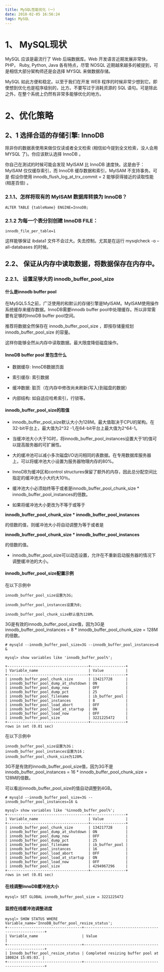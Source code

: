 ```yaml
---
title: MySQL性能优化（一）
date: 2018-02-05 16:56:24
tags: MySQL
---
```

# 1、 MySQL现状
MySQL 应该是最流行了 Web 后端数据库。Web 开发语言近期发展非常快，PHP， Ruby, Python, Java 各有特点，尽管 NOSQL 近期越來越多的被提到，可是相信大部分架构师还是会选择 MYSQL 来做数据存储。

MySQL 如此方便和稳定。以至于我们在开发 WEB 程序的时候非常少想到它。即使想到优化也是程序级别的，比方。不要写过于消耗资源的 SQL 语句。可是除此之外，在整个系统上仍然有非常多能够优化的地方。

# 2、优化策略
## 2、1 选择合适的存储引擎: InnoDB

除非你的数据表使用来做仅仅读或者全文检索 (相信如今提到全文检索，没人会用 MYSQL 了)。你应该默认选择 InnoDB 。

你自己在測试的时候可能会发现 MyISAM 比 InnoDB 速度快。这是由于： MyISAM 仅仅缓存索引，而 InnoDB 缓存数据和索引，MyISAM 不支持事务。可是 假设你使用 innodb_flush_log_at_trx_commit = 2 能够获得接近的读取性能 (相差百倍) 。

### 2.1.1、怎样将现有的 MyISAM 数据库转换为 InnoDB？

```
ALTER TABLE {tableName} ENGINE=InnoDB;
```
### 2.1.2 为每一个表分别创建 InnoDB FILE：

```
innodb_file_per_table=1
```
这样能够保证 ibdata1 文件不会过大。失去控制。尤其是在运行 mysqlcheck -o –all-databases 的时候。

## 2.2、 保证从内存中读取数据，将数据保存在内存中。

### 2.2.1、 设置足够大的 innodb_buffer_pool_size

#### 什么是innodb buffer pool
在MySQL5.5之前，广泛使用的和默认的存储引擎是MyISAM。MyISAM使用操作系统缓存来缓存数据。InnoDB需要innodb buffer pool中处理缓存。所以非常需要有足够的InnoDB buffer pool空间。

推荐将数据全然保存在 innodb_buffer_pool_size ，即按存储量规划 innodb_buffer_pool_size 的容量。

这样你能够全然从内存中读取数据。最大限度降低磁盘操作。

 #### InnoDB buffer pool 里包含什么
- 数据缓存: InnoDB数据页面

- 索引缓存: 索引数据

- 缓冲数据: 脏页（在内存中修改尚未刷新(写入)到磁盘的数据）

- 内部结构: 如自适应哈希索引，行锁等。

#### innodb_buffer_pool_size的取值

- innodb_buffer_pool_size默认大小为128M。最大值取决于CPU的架构。在32-bit平台上，最大值为2^32 -1,在64-bit平台上最大值为2^64-1。

- 当缓冲池大小大于1G时，将innodb_buffer_pool_instances设置大于1的值可以提高服务器的可扩展性。

- 大的缓冲池可以减小多次磁盘I/O访问相同的表数据。在专用数据库服务器上，可以将缓冲池大小设置为服务器物理内存的80%。

- InnoDB为缓冲区和control structures保留了额外的内存，因此总分配空间比指定的缓冲池大小大约大10％。

- 缓冲池大小必须始终等于或者是innodb_buffer_pool_chunk_size * innodb_buffer_pool_instances的倍数。

- 如果将缓冲池大小更改为不等于或等于

**innodb_buffer_pool_chunk_size * innodb_buffer_pool_instances**
 
 的倍数的值，则缓冲池大小将自动调整为等于或者是
 
 **innodb_buffer_pool_chunk_size * innodb_buffer_pool_instances**
 
 的倍数的值。
 
- innodb_buffer_pool_size可以动态设置，允许在不重新启动服务器的情况下调整缓冲池的大小。

#### innodb_buffer_pool_size配置示例

在以下示例中

```
innodb_buffer_pool_size设置为3G;

innodb_buffer_pool_instances设置为8;

innodb_buffer_pool_chunk_size默认值为128M。
```


3G是有效的innodb_buffer_pool_size值，因为3G是innodb_buffer_pool_instances = 8 * innodb_buffer_pool_chunk_size = 128M的倍数。


```
# mysqld --innodb_buffer_pool_size=3G --innodb_buffer_pool_instances=8 &

mysql> show variables like 'innodb_buffer_pool%';

+-------------------------------------+----------------+
| Variable_name                       | Value          |
+-------------------------------------+----------------+
| innodb_buffer_pool_chunk_size       | 134217728      |
| innodb_buffer_pool_dump_at_shutdown | ON             |
| innodb_buffer_pool_dump_now         | OFF            |
| innodb_buffer_pool_dump_pct         | 25             |
| innodb_buffer_pool_filename         | ib_buffer_pool |
| innodb_buffer_pool_instances        | 8              |
| innodb_buffer_pool_load_abort       | OFF            |
| innodb_buffer_pool_load_at_startup  | ON             |
| innodb_buffer_pool_load_now         | OFF            |
| innodb_buffer_pool_size             | 3221225472     |
+-------------------------------------+----------------+
rows in set (0.01 sec)
```
在以下示例中

```
innodb_buffer_pool_size设置为3G；
innodb_buffer_pool_instances设置为16；
innodb_buffer_pool_chunk_size为128M。
```


3G不是有效的innodb_buffer_pool_size值，因为3G不是innodb_buffer_pool_instances = 16 * innodb_buffer_pool_chunk_size = 128M的倍数。

可以看出innodb_buffer_pool_size的值自动调整到4GB。


```
# mysqld --innodb_buffer_pool_size=3G --innodb_buffer_pool_instances=16 &

mysql> show variables like '%innodb_buffer_pool%';
+-------------------------------------+----------------+
| Variable_name                       | Value          |
+-------------------------------------+----------------+
| innodb_buffer_pool_chunk_size       | 134217728      |
| innodb_buffer_pool_dump_at_shutdown | ON             |
| innodb_buffer_pool_dump_now         | OFF            |
| innodb_buffer_pool_dump_pct         | 25             |
| innodb_buffer_pool_filename         | ib_buffer_pool |
| innodb_buffer_pool_instances        | 16             |
| innodb_buffer_pool_load_abort       | OFF            |
| innodb_buffer_pool_load_at_startup  | ON             |
| innodb_buffer_pool_load_now         | OFF            |
| innodb_buffer_pool_size             | 4294967296     |
+-------------------------------------+----------------+
rows in set (0.01 sec)
```

#### 在线调整InnoDB缓冲池大小

```
mysql> SET GLOBAL innodb_buffer_pool_size = 3221225472
```

#### 监控在线缓冲池调整进度


```
mysql> SHOW STATUS WHERE Variable_name='InnoDB_buffer_pool_resize_status';
+----------------------------------+----------------------------------------------------+
| Variable_name                    | Value                                              |
+----------------------------------+----------------------------------------------------+
| Innodb_buffer_pool_resize_status | Completed resizing buffer pool at 180824 15:05:03. |
+----------------------------------+----------------------------------------------------+
```




